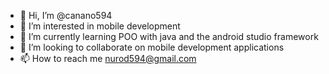 - 👋 Hi, I’m @canano594
- 👀 I’m interested in mobile development
- 🌱 I’m currently learning POO with java and the android studio framework
- 💞️ I’m looking to collaborate on mobile development applications
- 📫 How to reach me nurod594@gmail.com

<!---
canano594/canano594 is a ✨ special ✨ repository because its `README.md` (this file) appears on your GitHub profile.
You can click the Preview link to take a look at your changes.
--->
